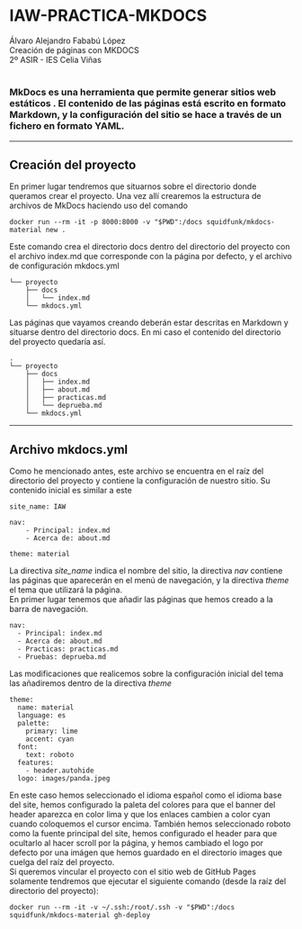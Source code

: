 # IAW-PRACTICA-MKDOCS
Álvaro Alejandro Fababú López  
Creación de páginas con MKDOCS  
2º ASIR - IES Celia Viñas
#
### MkDocs es una herramienta que permite generar sitios web estáticos . El contenido de las páginas está escrito en formato Markdown, y la configuración del sitio se hace a través de un fichero en formato YAML.
*** 
## Creación del proyecto
En primer lugar tendremos que situarnos sobre el directorio donde queramos crear el proyecto. Una vez allí crearemos la estructura de archivos de MkDocs haciendo uso del comando
~~~
docker run --rm -it -p 8000:8000 -v "$PWD":/docs squidfunk/mkdocs-material new .
~~~
Este comando crea el directorio docs dentro del directorio del proyecto con el archivo index.md que corresponde con la página por defecto, y el archivo de configuración mkdocs.yml 
~~~
└── proyecto
    ├── docs
    │   └── index.md
    └── mkdocs.yml
~~~
Las páginas que vayamos creando deberán estar descritas en Markdown y situarse dentro del directorio docs. En mi caso el contenido del directorio del proyecto quedaría así.
~~~
.
└── proyecto
    ├── docs
    │   ├── index.md
    │   ├── about.md
    │   ├── practicas.md
    │   └── deprueba.md
    └── mkdocs.yml
~~~
***
## Archivo mkdocs.yml
Como he mencionado antes, este archivo se encuentra en el raíz del directorio del proyecto y contiene la configuración de nuestro sitio. Su contenido inicial es similar a este
~~~
site_name: IAW

nav:
    - Principal: index.md
    - Acerca de: about.md

theme: material
~~~
La directiva *site_name* indica el nombre del sitio, la directiva *nav* contiene las páginas que aparecerán en el menú de navegación, y la directiva *theme* el tema que utilizará la página.  
En primer lugar tenemos que añadir las páginas que hemos creado a la barra de navegación.
~~~
nav:
  - Principal: index.md
  - Acerca de: about.md
  - Practicas: practicas.md
  - Pruebas: deprueba.md
~~~
Las modificaciones que realicemos sobre la configuración inicial del tema las añadiremos dentro de la directiva *theme*
~~~
theme:
  name: material
  language: es
  palette:
    primary: lime    
    accent: cyan
  font:
    text: roboto
  features:
    - header.autohide
  logo: images/panda.jpeg
~~~
En este caso hemos seleccionado el idioma español como el idioma base del site, hemos configurado la paleta del colores para que el banner del header aparezca en color lima y que los enlaces cambien a color cyan cuando coloquemos el cursor encima. También hemos seleccionado roboto como la fuente principal del site, hemos configurado el header para que ocultarlo al hacer scroll por la página, y hemos cambiado el logo por defecto por una imágen que hemos guardado en el directorio images que cuelga del raíz del proyecto.  
Si queremos vincular el proyecto con el sitio web de GitHub Pages solamente tendremos que ejecutar el siguiente comando (desde la raíz del directorio del proyecto):
~~~
docker run --rm -it -v ~/.ssh:/root/.ssh -v "$PWD":/docs squidfunk/mkdocs-material gh-deploy
~~~
